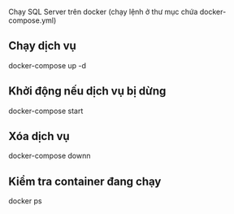 Chạy SQL Server trên docker
(chạy lệnh ở thư mục chứa docker-compose.yml)

## Chạy dịch vụ
docker-compose up -d
## Khởi động nếu dịch vụ bị dừng
docker-compose start
## Xóa dịch vụ
docker-compose downn
## Kiểm tra container đang chạy
docker ps
